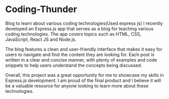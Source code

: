 # Coding-Thunder
Blog to learn about various coding technologies(Used express js)
I recently developed an Express.js app that serves as a blog for teaching various coding technologies. The app covers topics such as HTML, CSS, JavaScript, React JS and Node.js.

The blog features a clean and user-friendly interface that makes it easy for users to navigate and find the content they are looking for. Each post is written in a clear and concise manner, with plenty of examples and code snippets to help users understand the concepts being discussed.

Overall, this project was a great opportunity for me to showcase my skills in Express.js development. I am proud of the final product and I believe it will be a valuable resource for anyone looking to learn more about these technologies.

